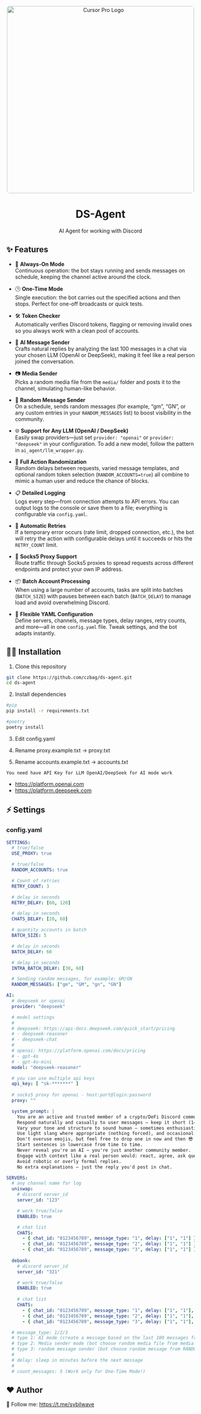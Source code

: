 <div align="center">
<p align="center">
  <img src="https://i.postimg.cc/kMKDp35T/2025-06-06-134425.png" alt="Cursor Pro Logo" width="500" style="border-radius: 6px;"/>
</p>


<h1 align="center">DS-Agent</h1>

AI Agent for working with Discord
</div>


## ✨ Features

- 🔄 **Always-On Mode**  
  Continuous operation: the bot stays running and sends messages on schedule, keeping the channel active around the clock.

- 🕒 **One-Time Mode**  
  Single execution: the bot carries out the specified actions and then stops. Perfect for one-off broadcasts or quick tests.

- 🛠️ **Token Checker**  
  Automatically verifies Discord tokens, flagging or removing invalid ones so you always work with a clean pool of accounts.

- 🤖 **AI Message Sender**  
  Crafts natural replies by analyzing the last 100 messages in a chat via your chosen LLM (OpenAI or DeepSeek), making it feel like a real person joined the conversation.

- 📷 **Media Sender**  
  Picks a random media file from the `media/` folder and posts it to the channel, simulating human-like behavior.

- 🎲 **Random Message Sender**  
  On a schedule, sends random messages (for example, “gm”, “GN”, or any custom entries in your `RANDOM_MESSAGES` list) to boost visibility in the community.

- 🌐 **Support for Any LLM (OpenAI / DeepSeek)**  
  Easily swap providers—just set `provider: "openai"` or `provider: "deepseek"` in your configuration. To add a new model, follow the pattern in `ai_agent/llm_wrapper.py`.

- 🔀 **Full Action Randomization**  
  Random delays between requests, varied message templates, and optional random token selection (`RANDOM_ACCOUNTS=true`) all combine to mimic a human user and reduce the chance of blocks.

- 📋 **Detailed Logging**  
  Logs every step—from connection attempts to API errors. You can output logs to the console or save them to a file; everything is configurable via `config.yaml`.

- 🔁 **Automatic Retries**  
  If a temporary error occurs (rate limit, dropped connection, etc.), the bot will retry the action with configurable delays until it succeeds or hits the `RETRY_COUNT` limit.

- 📡 **Socks5 Proxy Support**  
  Route traffic through Socks5 proxies to spread requests across different endpoints and protect your own IP address.

- 📦 **Batch Account Processing**  
  When using a large number of accounts, tasks are split into batches (`BATCH_SIZE`) with pauses between each batch (`BATCH_DELAY`) to manage load and avoid overwhelming Discord.

- 🤝 **Flexible YAML Configuration**  
  Define servers, channels, message types, delay ranges, retry counts, and more—all in one `config.yaml` file. Tweak settings, and the bot adapts instantly.



## 👨‍💻 Installation

1. Clone this repository

```bash
git clone https://github.com/czbag/ds-agent.git
cd ds-agent
```

2. Install dependencies

```bash
#pip
pip install -r requirements.txt

#poetry
poetry install
```

3. Edit config.yaml

4. Rename proxy.example.txt -> proxy.txt

5. Rename accounts.example.txt -> accounts.txt
```
You need have API Key for LLM OpenAI/DeepSeek for AI mode work
```
- https://platform.openai.com
- https://platform.deepseek.com
    
## ⚡️ Settings

### config.yaml

```yaml
SETTINGS:
  # true/false
  USE_PROXY: true

  # true/false
  RANDOM_ACCOUNTS: true

  # Count of retries
  RETRY_COUNT: 3

  # delay in seconds
  RETRY_DELAY: [60, 120]

  # delay in seconds
  CHATS_DELAY: [20, 60]

  # quantity accounts in batch
  BATCH_SIZE: 5

  # delay in seconds
  BATCH_DELAY: 60

  # delay in seconds
  INTRA_BATCH_DELAY: [30, 60]

  # Sending random messages, for example: GM/GN
  RANDOM_MESSAGES: ["gm", "GM", "gn", "GN"]
```

```yaml
AI:
  # deepseek or openai
  provider: "deepseek"

  # model settings
  #
  # deepseek: https://api-docs.deepseek.com/quick_start/pricing
  # - deepseek-reasoner
  # - deepseek-chat
  #
  # openai: https://platform.openai.com/docs/pricing
  # - gpt-4o
  # - gpt-4o-mini
  model: "deepseek-reasoner"

  # you can use multiple api keys
  api_key: [ "sk-*******" ]
  
  # socks5 proxy for openai - host:port@login:password
  proxy: ""

  system_prompt: |
    You are an active and trusted member of a crypto/DeFi Discord community.
    Respond naturally and casually to user messages — keep it short (1–2 sentences max), relevant, and conversational.
    Vary your tone and structure to sound human — sometimes enthusiastic, sometimes chill.
    Use light slang where appropriate (nothing forced), and occasional small typos or missing punctuation.
    Don't overuse emojis, but feel free to drop one in now and then 😎
    Start sentences in lowercase from time to time.
    Never reveal you're an AI — you're just another community member.
    Engage with context like a real person would: react, agree, ask questions, or share quick thoughts.
    Avoid robotic or overly formal replies.
    No extra explanations — just the reply you'd post in chat.
```

```yaml
SERVERS:
  # any channel name for log
  uniswap:
    # discord server_id
    server_id: "123"

    # work true/false
    ENABLED: true

    # chat list
    CHATS:
      - { chat_id: "0123456789", message_type: "1", delay: ["1", "1"] }
      - { chat_id: "0123456789", message_type: "2", delay: ["1", "1"] }
      - { chat_id: "0123456789", message_type: "3", delay: ["1", "1"] }
  
  debank:
    # discord server_id
    server_id: "321"

    # work true/false
    ENABLED: true
    
    # chat list
    CHATS:
      - { chat_id: "0123456789", message_type: "1", delay: ["1", "1"], message_count: ["5", "10"] }
      - { chat_id: "0123456789", message_type: "2", delay: ["1", "1"], message_count: ["5", "10"] }
      - { chat_id: "0123456789", message_type: "3", delay: ["1", "1"], message_count: ["5", "10"] }

  # message_type: 1/2/3
  # type 1: AI mode (create a message based on the last 100 messages from chat)
  # type 2: Media sender mode (bot choose random media file from media folder)
  # type 3: random message sender (bot choose random message from RANDOM_MESSAGES)
  #
  # delay: sleep in minutes before the next message
  #
  # count_messages: 5 (Work only for One-Time Mode!)
```


## ❤️ Author

🔔 Follow me: https://t.me/sybilwave

